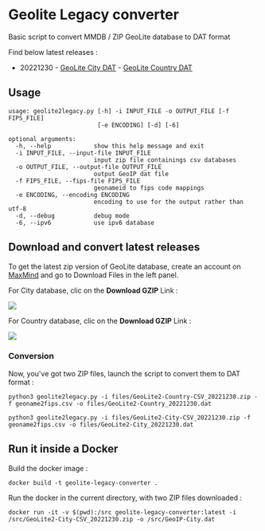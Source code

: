 # Geolite Legacy converter 
Basic script to convert MMDB / ZIP GeoLite database to DAT format

Find below latest releases : 

 * 20221230 - [GeoLite City DAT]([files/GeoLite2-City_20221230.dat](https://github.com/bilyboy785/geolite-legacy-converter/blob/main/files/GeoLite2-City_20221230.dat?raw=true)) - [GeoLite Country DAT]([files/GeoLite2-Country_20221230.dat](https://github.com/bilyboy785/geolite-legacy-converter/blob/main/files/GeoLite2-Country_20221230.dat?raw=true))

## Usage

```
usage: geolite2legacy.py [-h] -i INPUT_FILE -o OUTPUT_FILE [-f FIPS_FILE]
                         [-e ENCODING] [-d] [-6]

optional arguments:
  -h, --help            show this help message and exit
  -i INPUT_FILE, --input-file INPUT_FILE
                        input zip file containings csv databases
  -o OUTPUT_FILE, --output-file OUTPUT_FILE
                        output GeoIP dat file
  -f FIPS_FILE, --fips-file FIPS_FILE
                        geonameid to fips code mappings
  -e ENCODING, --encoding ENCODING
                        encoding to use for the output rather than utf-8
  -d, --debug           debug mode
  -6, --ipv6            use ipv6 database
```

## Download and convert latest releases
To get the latest zip version of GeoLite database, create an account on [MaxMind](https://www.maxmind.com/en/accounts/) and go to Download Files in the left panel.

For City database, clic on the **Download GZIP** Link :

![](https://i.imgur.com/PLW2gCl.jpg)

For Country database, clic on the **Download GZIP** Link :

![](https://i.imgur.com/vWyZ0mv.jpg)

### Conversion
Now, you've got two ZIP files, launch the script to convert them to DAT format : 

```
python3 geolite2legacy.py -i files/GeoLite2-Country-CSV_20221230.zip -f geoname2fips.csv -o files/GeoLite2-Country_20221230.dat
```

```
python3 geolite2legacy.py -i files/GeoLite2-City-CSV_20221230.zip -f geoname2fips.csv -o files/GeoLite2-City_20221230.dat
```

## Run it inside a Docker
Build the docker image : 

```
docker build -t geolite-legacy-converter .
```

Run the docker in the current directory, with two ZIP files downloaded :

```
docker run -it -v $(pwd):/src geolite-legacy-converter:latest -i /src/GeoLite2-City-CSV_20221230.zip -o /src/GeoIP-City.dat
```